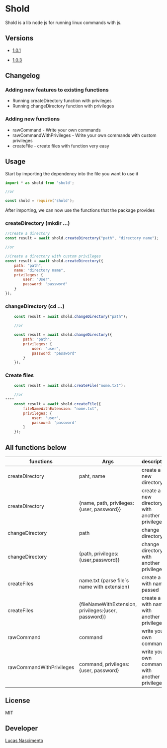 # Shold

Shold is a lib node js for running linux commands with js.

## Versions
- [1.0.1](https://github.com/LukNasc/shold/tree/1.0.1)

- [1.0.3](https://github.com/LukNasc/shold/tree/1.0.3)

## Changelog

### Adding new features to existing functions
- Running createDirectory function with privileges
- Running changeDirectory function with privileges

### Adding new functions
- rawCommand - Write your own commands
- rawCommandWithPrivileges - Write your own commands with custom privileges
- createFile - create files with function very easy
## Usage

Start by importing the dependency into the file you want to use it
```js
import * as shold from 'shold';

//or 

const shold = require('shold');
```

After importing, we can now use the functions that the package provides

### createDirectory (mkdir ...)

```js
//Create a directory
const result = await shold.createDirectory("path", "directory name");

//or

//Create a directory with custom privileges
const result = await shold.createDirectory({
    path: "path",
    name: "directory name",
    privileges: {
        user: "User",
        password: "password"
    }
});
```

### changeDirectory (cd ...)
```js
    const result = await shold.changeDirectory("path");

    //or

    const result = await shold.changeDirectory({
        path: "path",
        privileges: {
            user: "user",
            password: "password"
        }
    });
```
### Create files 

```js
    const result = await shold.createFile("nome.txt");

    //or 
****
    const result = await shold.createFile({
        fileNameWithExtension: "nome.txt",
        privileges: {
            user: 'user',
            passowrd: 'password'
        }
    });
```
## All functions below

| functions                | Args                                                 | description                                      |
| ------------------------ | ---------------------------------------------------- | ------------------------------------------------ |
| createDirectory          | paht, name                                           | create a new directory                                 |
| createDirectory          | {name, path, privileges:{user, password}}            | create a new directory with another privileges            |
| changeDirectory          | path                                                 | change directory                                 |
| changeDirectory          | {path, privileges:{user,password}}                   | change directory with another privileges        |
| createFiles              | name.txt (parse file`s name with extension)          | create a file with name passed                   |
| createFiles              | {fileNameWithExtension, privileges:{user, password}} | create a file with name with another privileges |
| rawCommand               | command                                              | write your own commands                          |
| rawCommandWithPrivileges | command, privileges:{user, password}                 | write your own commands with another privileges |
## License

MIT
## Developer
[Lucas Nascimento](https://github.com/LukNasc)